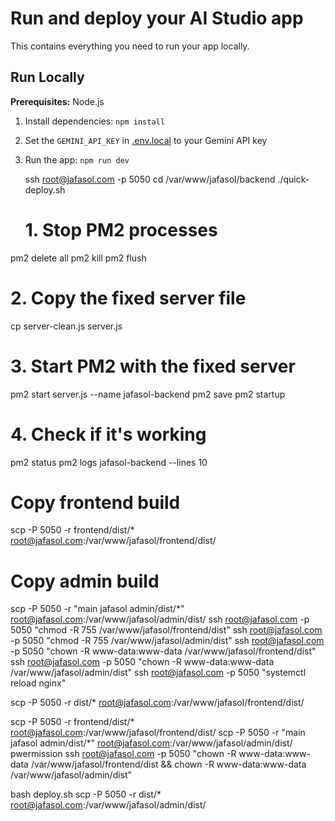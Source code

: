 # Run and deploy your AI Studio app

This contains everything you need to run your app locally.

## Run Locally

**Prerequisites:**  Node.js


1. Install dependencies:
   `npm install`
2. Set the `GEMINI_API_KEY` in [.env.local](.env.local) to your Gemini API key
3. Run the app:
   `npm run dev`
   
   ssh root@jafasol.com -p 5050
   cd /var/www/jafasol/backend
   ./quick-deploy.sh
   # 1. Stop PM2 processes
pm2 delete all
pm2 kill
pm2 flush

# 2. Copy the fixed server file
cp server-clean.js server.js

# 3. Start PM2 with the fixed server
pm2 start server.js --name jafasol-backend
pm2 save
pm2 startup

# 4. Check if it's working
pm2 status
pm2 logs jafasol-backend --lines 10


# Copy frontend build
scp -P 5050 -r frontend/dist/* root@jafasol.com:/var/www/jafasol/frontend/dist/

# Copy admin build  
scp -P 5050 -r "main jafasol admin/dist/*" root@jafasol.com:/var/www/jafasol/admin/dist/
ssh root@jafasol.com -p 5050 "chmod -R 755 /var/www/jafasol/frontend/dist"
ssh root@jafasol.com -p 5050 "chmod -R 755 /var/www/jafasol/admin/dist"
ssh root@jafasol.com -p 5050 "chown -R www-data:www-data /var/www/jafasol/frontend/dist"
ssh root@jafasol.com -p 5050 "chown -R www-data:www-data /var/www/jafasol/admin/dist"
ssh root@jafasol.com -p 5050 "systemctl reload nginx"

scp -P 5050 -r dist/* root@jafasol.com:/var/www/jafasol/frontend/dist/

scp -P 5050 -r frontend/dist/* root@jafasol.com:/var/www/jafasol/frontend/dist/
scp -P 5050 -r "main jafasol admin/dist/*" root@jafasol.com:/var/www/jafasol/admin/dist/
pwermission 
ssh root@jafasol.com -p 5050 "chown -R www-data:www-data /var/www/jafasol/frontend/dist && chown -R www-data:www-data /var/www/jafasol/admin/dist"

bash deploy.sh
scp -P 5050 -r dist/* root@jafasol.com:/var/www/jafasol/admin/dist/